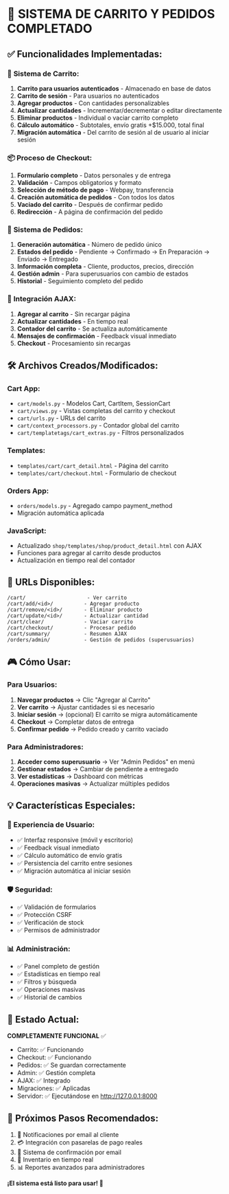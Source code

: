 # 🛒 SISTEMA DE CARRITO Y PEDIDOS COMPLETADO

## ✅ **Funcionalidades Implementadas:**

### 🛒 **Sistema de Carrito:**
1. **Carrito para usuarios autenticados** - Almacenado en base de datos
2. **Carrito de sesión** - Para usuarios no autenticados
3. **Agregar productos** - Con cantidades personalizables
4. **Actualizar cantidades** - Incrementar/decrementar o editar directamente
5. **Eliminar productos** - Individual o vaciar carrito completo
6. **Cálculo automático** - Subtotales, envío gratis +$15.000, total final
7. **Migración automática** - Del carrito de sesión al de usuario al iniciar sesión

### 📦 **Proceso de Checkout:**
1. **Formulario completo** - Datos personales y de entrega
2. **Validación** - Campos obligatorios y formato
3. **Selección de método de pago** - Webpay, transferencia
4. **Creación automática de pedidos** - Con todos los datos
5. **Vaciado del carrito** - Después de confirmar pedido
6. **Redirección** - A página de confirmación del pedido

### 🚚 **Sistema de Pedidos:**
1. **Generación automática** - Número de pedido único
2. **Estados del pedido** - Pendiente → Confirmado → En Preparación → Enviado → Entregado
3. **Información completa** - Cliente, productos, precios, dirección
4. **Gestión admin** - Para superusuarios con cambio de estados
5. **Historial** - Seguimiento completo del pedido

### 🎯 **Integración AJAX:**
1. **Agregar al carrito** - Sin recargar página
2. **Actualizar cantidades** - En tiempo real
3. **Contador del carrito** - Se actualiza automáticamente
4. **Mensajes de confirmación** - Feedback visual inmediato
5. **Checkout** - Procesamiento sin recargas

## 🛠️ **Archivos Creados/Modificados:**

### **Cart App:**
- `cart/models.py` - Modelos Cart, CartItem, SessionCart
- `cart/views.py` - Vistas completas del carrito y checkout
- `cart/urls.py` - URLs del carrito
- `cart/context_processors.py` - Contador global del carrito
- `cart/templatetags/cart_extras.py` - Filtros personalizados

### **Templates:**
- `templates/cart/cart_detail.html` - Página del carrito
- `templates/cart/checkout.html` - Formulario de checkout

### **Orders App:**
- `orders/models.py` - Agregado campo payment_method
- Migración automática aplicada

### **JavaScript:**
- Actualizado `shop/templates/shop/product_detail.html` con AJAX
- Funciones para agregar al carrito desde productos
- Actualización en tiempo real del contador

## 🔧 **URLs Disponibles:**

```
/cart/                    - Ver carrito
/cart/add/<id>/          - Agregar producto
/cart/remove/<id>/       - Eliminar producto
/cart/update/<id>/       - Actualizar cantidad
/cart/clear/             - Vaciar carrito
/cart/checkout/          - Procesar pedido
/cart/summary/           - Resumen AJAX
/orders/admin/           - Gestión de pedidos (superusuarios)
```

## 🎮 **Cómo Usar:**

### **Para Usuarios:**
1. **Navegar productos** → Clic "Agregar al Carrito"
2. **Ver carrito** → Ajustar cantidades si es necesario
3. **Iniciar sesión** → (opcional) El carrito se migra automáticamente
4. **Checkout** → Completar datos de entrega
5. **Confirmar pedido** → Pedido creado y carrito vaciado

### **Para Administradores:**
1. **Acceder como superusuario** → Ver "Admin Pedidos" en menú
2. **Gestionar estados** → Cambiar de pendiente a entregado
3. **Ver estadísticas** → Dashboard con métricas
4. **Operaciones masivas** → Actualizar múltiples pedidos

## 💡 **Características Especiales:**

### **🚀 Experiencia de Usuario:**
- ✅ Interfaz responsive (móvil y escritorio)
- ✅ Feedback visual inmediato
- ✅ Cálculo automático de envío gratis
- ✅ Persistencia del carrito entre sesiones
- ✅ Migración automática al iniciar sesión

### **🛡️ Seguridad:**
- ✅ Validación de formularios
- ✅ Protección CSRF
- ✅ Verificación de stock
- ✅ Permisos de administrador

### **📊 Administración:**
- ✅ Panel completo de gestión
- ✅ Estadísticas en tiempo real
- ✅ Filtros y búsqueda
- ✅ Operaciones masivas
- ✅ Historial de cambios

## 🎯 **Estado Actual:**
**COMPLETAMENTE FUNCIONAL** ✅

- Carrito: ✅ Funcionando
- Checkout: ✅ Funcionando  
- Pedidos: ✅ Se guardan correctamente
- Admin: ✅ Gestión completa
- AJAX: ✅ Integrado
- Migraciones: ✅ Aplicadas
- Servidor: ✅ Ejecutándose en http://127.0.0.1:8000

## 📝 **Próximos Pasos Recomendados:**
1. 🔔 Notificaciones por email al cliente
2. 💳 Integración con pasarelas de pago reales
3. 📧 Sistema de confirmación por email
4. 🏪 Inventario en tiempo real
5. 📊 Reportes avanzados para administradores

**¡El sistema está listo para usar! 🎉**
